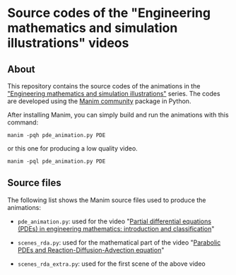 # Source codes of the "Engineering mathematics and simulation illustrations" videos

## About

This repository contains the source codes of the animations in the ["Engineering mathematics and simulation illustrations"](https://www.youtube.com/playlist?list=PL6fjYEpJFi7V9eDVEWeeYCB-NXI8ieqct) series. The codes are developed using the [Manim community](https://www.manim.community/) package in Python.

After installing Manim, you can simply build and run the animations with this command:
```Shell
manim -pqh pde_animation.py PDE
```

or this one for producing a low quality video.
```Shell
manim -pql pde_animation.py PDE
```

## Source files

The following list shows the Manim source files used to produce the animations:

* `pde_animation.py`: used for the video "[Partial differential equations (PDEs) in engineering mathematics: introduction and classification](https://www.youtube.com/watch?v=CiWcp1apu8Q&ab_channel=TuxRiders)"

* `scenes_rda.py`: used for the mathematical part of the video "[Parabolic PDEs and Reaction-Diffusion-Advection equation](https://www.youtube.com/watch?v=6wNf7dflkl0&ab_channel=TuxRiders)"

* `scenes_rda_extra.py`: used for the first scene of the above video
